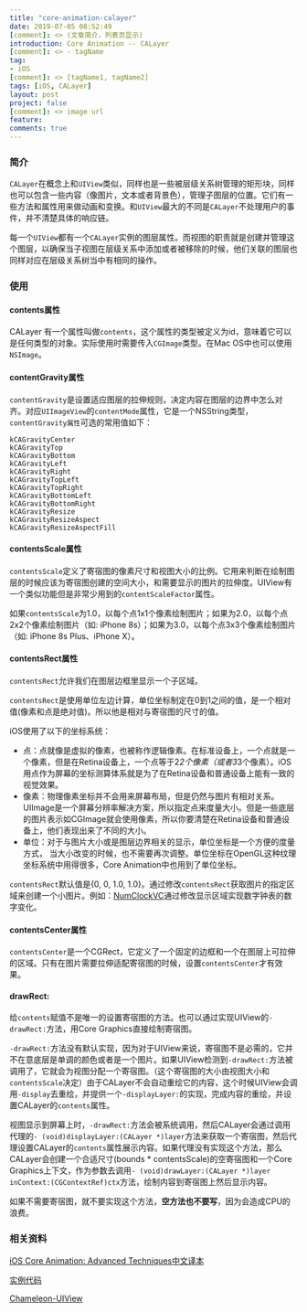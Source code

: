 ```yaml
---
title: "core-animation-calayer"
date: 2019-07-05 08:52:49
[comment]: <> (文章简介，列表页显示)
introduction: Core Animation -- CALayer
[comment]: <> - tagName
tag:
- iOS
[comment]: <> [tagName1, tagName2]
tags: [iOS, CALayer]
layout: post
project: false
[comment]: <> image url
feature: 
comments: true
---
```


### 简介

`CALayer`在概念上和`UIView`类似，同样也是一些被层级关系树管理的矩形块，同样也可以包含一些内容（像图片，文本或者背景色），管理子图层的位置。它们有一些方法和属性用来做动画和变换。和`UIView`最大的不同是`CALayer`不处理用户的事件，并不清楚具体的响应链。

每一个`UIView`都有一个`CALayer`实例的图层属性。而视图的职责就是创建并管理这个图层，以确保当子视图在层级关系中添加或者被移除的时候，他们关联的图层也同样对应在层级关系树当中有相同的操作。

### 使用

#### contents属性

CALayer 有一个属性叫做`contents`，这个属性的类型被定义为id，意味着它可以是任何类型的对象。实际使用时需要传入`CGImage`类型。在Mac OS中也可以使用`NSImage`。

#### contentGravity属性

`contentGravity`是设置适应图层的拉伸规则，决定内容在图层的边界中怎么对齐。对应`UIImageView`的`contentMode`属性，它是一个NSString类型，`contentGravity属性`可选的常用值如下：

```
kCAGravityCenter
kCAGravityTop
kCAGravityBottom
kCAGravityLeft
kCAGravityRight
kCAGravityTopLeft
kCAGravityTopRight
kCAGravityBottomLeft
kCAGravityBottomRight
kCAGravityResize
kCAGravityResizeAspect
kCAGravityResizeAspectFill
```

#### contentsScale属性

`contentsScale`定义了寄宿图的像素尺寸和视图大小的比例。它用来判断在绘制图层的时候应该为寄宿图创建的空间大小，和需要显示的图片的拉伸度。UIView有一个类似功能但是非常少用到的`contentScaleFactor`属性。

如果`contentsScale`为1.0，以每个点1x1个像素绘制图片；如果为2.0，以每个点2x2个像素绘制图片（如: iPhone 8s）；如果为3.0，以每个点3x3个像素绘制图片（如: iPhone 8s Plus、iPhone X）。

#### contentsRect属性

`contentsRect`允许我们在图层边框里显示一个子区域。

`contentsRect`是使用单位左边计算，单位坐标制定在0到1之间的值，是一个相对值(像素和点是绝对值)。所以他是相对与寄宿图的尺寸的值。

iOS使用了以下的坐标系统：

* 点：点就像是虚拟的像素，也被称作逻辑像素。在标准设备上，一个点就是一个像素，但是在Retina设备上，一个点等于2*2个像素（或者3*3个像素）。iOS用点作为屏幕的坐标测算体系就是为了在Retina设备和普通设备上能有一致的视觉效果。
* 像素：物理像素坐标并不会用来屏幕布局，但是仍然与图片有相对关系。UIImage是一个屏幕分辨率解决方案，所以指定点来度量大小。但是一些底层的图片表示如CGImage就会使用像素，所以你要清楚在Retina设备和普通设备上，他们表现出来了不同的大小。
* 单位：对于与图片大小或是图层边界相关的显示，单位坐标是一个方便的度量方式， 当大小改变的时候，也不需要再次调整。单位坐标在OpenGL这种纹理坐标系统中用得很多，Core Animation中也用到了单位坐标。

`contentsRect`默认值是{0, 0, 1.0, 1.0}。通过修改`contentsRect`获取图片的指定区域来创建一个小图片。例如：[NumClockVC](https://github.com/aliriolau/ALLayerDemo/blob/master/ClockDemo/NumClockVC.m)通过修改显示区域实现数字钟表的数字变化。

#### contentsCenter属性

`contentsCenter`是一个CGRect，它定义了一个固定的边框和一个在图层上可拉伸的区域。只有在图片需要拉伸适配寄宿图的时候，设置`contentsCenter`才有效果。

#### drawRect:

给`contents`赋值不是唯一的设置寄宿图的方法。也可以通过实现UIView的`-drawRect:`方法，用Core Graphics直接绘制寄宿图。

`-drawRect:`方法没有默认实现，因为对于UIView来说，寄宿图不是必需的，它并不在意底层是单调的颜色或者是一个图片。如果UIView检测到`-drawRect:`方法被调用了，它就会为视图分配一个寄宿图。（这个寄宿图的大小由视图大小和`contentsScale`决定）由于CALayer不会自动重绘它的内容，这个时候UIView会调用`-display`去重绘，并提供一个`-displayLayer:`的实现，完成内容的重绘，并设置CALayer的`contents`属性。

视图显示到屏幕上时，`-drawRect:`方法会被系统调用，然后CALayer会通过调用代理的`- (void)displayLayer:(CALayer *)layer`方法来获取一个寄宿图，然后代理设置CALayer的`contents`属性展示内容。如果代理没有实现这个方法，那么CALayer会创建一个合适尺寸(bounds * contentsScale)的空寄宿图和一个Core Graphics上下文，作为参数去调用`- (void)drawLayer:(CALayer *)layer inContext:(CGContextRef)ctx`方法，绘制内容到寄宿图上然后显示内容。

如果不需要寄宿图，就不要实现这个方法，**空方法也不要写**，因为会造成CPU的浪费。

### 相关资料

[iOS Core Animation: Advanced Techniques中文译本](https://zsisme.gitbooks.io/ios-/content/chapter2/the-contents-image.html)

[实例代码](https://github.com/aliriolau/ALLayerDemo)

[Chameleon-UIView](https://github.com/BigZaphod/Chameleon/blob/master/UIKit/Classes/UIView.m)